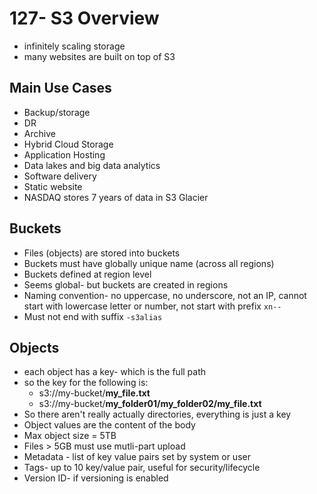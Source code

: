 # 127- S3 Overview
- infinitely scaling storage
- many websites are built on top of S3

## Main Use Cases
- Backup/storage
- DR
- Archive
- Hybrid Cloud Storage
- Application Hosting
- Data lakes and big data analytics
- Software delivery
- Static website
- NASDAQ stores 7 years of data in S3 Glacier

## Buckets
- Files (objects) are stored into buckets
- Buckets must have globally unique name (across all regions)
- Buckets defined at region level
- Seems global- but buckets are created in regions
- Naming convention- no uppercase, no underscore, not an IP, cannot start with lowercase letter or number, not start with prefix `xn--` 
- Must not end with suffix `-s3alias`

## Objects
- each object has a key- which is the full path
- so the key for the following is:
	- s3://my-bucket/**my_file.txt**
	- s3://my-bucket/**my_folder01/my_folder02/my_file.txt**
- So there aren't really actually directories, everything is just a key
- Object values are the content of the body
- Max object size  = 5TB
- Files > 5GB must use mutli-part upload
- Metadata - list of key value pairs set by system or user
- Tags- up to 10 key/value pair, useful for security/lifecycle
- Version ID- if versioning is enabled